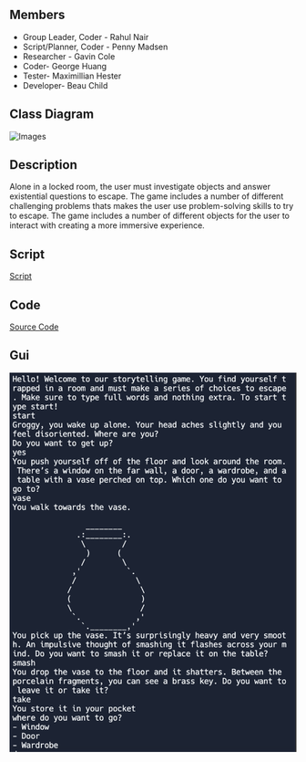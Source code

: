 ## Members
- Group Leader, Coder - Rahul Nair
- Script/Planner, Coder - Penny Madsen
- Researcher - Gavin Cole
- Coder- George Huang
- Tester- Maximillian Hester
- Developer- Beau Child

## Class Diagram
![Images](https://github.com/Rahul7834/Python-group1/blob/main/Images/StorytellingClassdiagram.png)
## Description 
Alone in a locked room, the user must investigate objects and answer existential questions to escape. The game includes a number of different challenging problems thats makes the user use problem-solving skills to try to escape. The game includes a number of different objects for the user to interact with creating a more immersive experience. 

## Script
[Script](https://docs.google.com/document/d/1D7HvohLt9fc5i0Yv866xJz5L4G3Uk1bNkaKZf7zvWBY/edit?usp=sharing)
## Code
[Source Code](https://github.com/Rahul7834/Empty-Rooms/blob/main/src/StoryGame%20(1).zip)
## Gui
![Images](https://github.com/Rahul7834/Empty-Rooms/blob/main/Images/Game.png)

